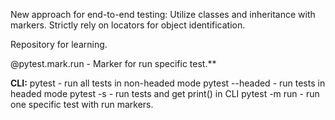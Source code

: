 New approach for end-to-end testing: Utilize classes and inheritance with markers. Strictly rely on locators for object identification.

Repository for learning.

@pytest.mark.run - Marker for run specific test.**

**CLI:**
pytest - run all tests in non-headed mode
pytest --headed  - run tests in headed mode
pytest -s - run tests and get print() in CLI
pytest -m run - run one specific test with run markers.
